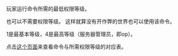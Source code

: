 玩家运行命令所需的最低权限等级。

也可以不需要权限等级。
这样就算没有开作弊的世界也可以使用该命令。

1是最基本等级，4是最高等级（服务器管理员，即op）。

点击[这个页面](https://mcreator.net/wiki/command-permission-levels)来查看命令与所需权限等级的对应表。
